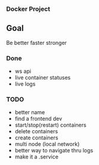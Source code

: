 ### Docker Project

## Goal
Be better faster stronger

### Done
- ws api
- live container statuses
- live logs

### TODO
- better name
- find a frontend dev
- start/stop(restart) containers
- delete containers
- create containers
- multi node (local network)
- better way to navigate thru logs
- make it a .service